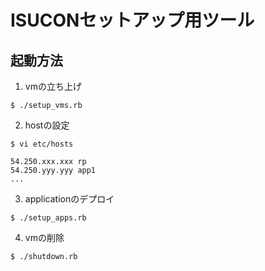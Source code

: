 # ISUCONセットアップ用ツール

## 起動方法

1. vmの立ち上げ
```
$ ./setup_vms.rb	
``` 
2. hostの設定
```
$ vi etc/hosts

54.250.xxx.xxx rp 
54.250.yyy.yyy app1 
... 
```
3. applicationのデプロイ
```
$ ./setup_apps.rb
```

4. vmの削除
```
$ ./shutdown.rb
```

